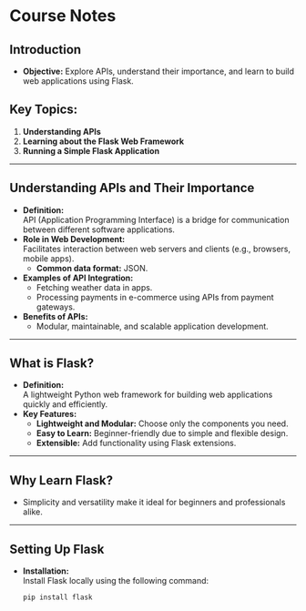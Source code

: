 # Course Notes

## Introduction

- **Objective:** Explore APIs, understand their importance, and learn to build web applications using Flask.

## Key Topics:
1. **Understanding APIs**
2. **Learning about the Flask Web Framework**
3. **Running a Simple Flask Application**

---

## Understanding APIs and Their Importance

- **Definition:**  
  API (Application Programming Interface) is a bridge for communication between different software applications.
- **Role in Web Development:**  
  Facilitates interaction between web servers and clients (e.g., browsers, mobile apps).  
  - **Common data format:** JSON.
- **Examples of API Integration:**
  - Fetching weather data in apps.
  - Processing payments in e-commerce using APIs from payment gateways.
- **Benefits of APIs:**
  - Modular, maintainable, and scalable application development.

---

## What is Flask?

- **Definition:**  
  A lightweight Python web framework for building web applications quickly and efficiently.
- **Key Features:**
  - **Lightweight and Modular:** Choose only the components you need.
  - **Easy to Learn:** Beginner-friendly due to simple and flexible design.
  - **Extensible:** Add functionality using Flask extensions.

---

## Why Learn Flask?

- Simplicity and versatility make it ideal for beginners and professionals alike.

---

## Setting Up Flask

- **Installation:**  
  Install Flask locally using the following command:
  ```bash
  pip install flask
  ```